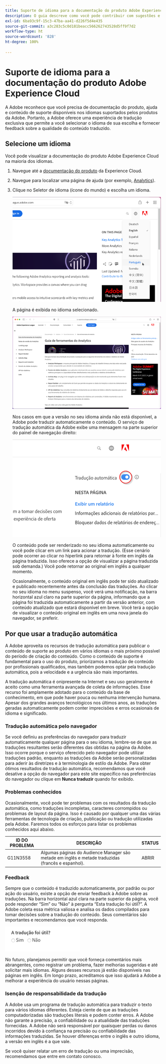 ```yaml
---
title: Suporte de idioma para a documentação do produto Adobe Experience Cloud
description: O guia descreve como você pode contribuir com sugestões e adições para o site da documentação da Adobe.
exl-id: 6ba93c9f-15c3-47ba-aa41-d226f5d4e435
source-git-commit: a3c283c5c0d181beacc566262743528d5ff9f7d2
workflow-type: ht
source-wordcount: '828'
ht-degree: 100%

---
```


# Suporte de idioma para a documentação do produto Adobe Experience Cloud

A Adobe reconhece que você precisa de documentação do produto, ajuda e conteúdo de suporte disponíveis nos idiomas suportados pelos produtos da Adobe. Portanto, a Adobe oferece uma experiência de tradução exclusiva que permite a você selecionar o idioma de sua escolha e fornecer feedback sobre a qualidade do conteúdo traduzido.

## Selecione um idioma

Você pode visualizar a documentação do produto Adobe Experience Cloud na maioria dos idiomas.

1. Navegue até a [documentação do produto](https://helpx.adobe.com/br/support/experience-cloud.html) da Experience Cloud.

1. Navegue para localizar uma página de ajuda (por exemplo, [Analytics](https://docs.adobe.com/content/help/pt-BR/analytics/landing/home.html)).

1. Clique no Seletor de idioma (ícone do mundo) e escolha um idioma.

   ![Seletor de idioma](assets/language-dropdown.png)

   A página é exibida no idioma selecionado.

   ![Página traduzida](assets/french.png)

   Nos casos em que a versão no seu idioma ainda não está disponível, a Adobe pode traduzir automaticamente o conteúdo. O serviço de tradução automática da Adobe exibe uma mensagem na parte superior do painel de navegação direito:

   ![Mensagem de tradução](assets/machine-translation-message.png)

   O conteúdo pode ser renderizado no seu idioma automaticamente ou você pode clicar em um link para acionar a tradução. (Esse cenário pode ocorrer ao clicar no hiperlink para retornar à fonte em inglês da página traduzida. Isso oferece a opção de visualizar a página traduzida sob demanda.) Você pode retornar ao original em inglês a qualquer momento.

   Ocasionalmente, o conteúdo original em inglês pode ter sido atualizado e publicado recentemente antes da conclusão das traduções. Ao clicar no seu idioma no menu suspenso, você verá uma notificação, na barra horizontal azul claro na parte superior da página, informando que a página foi traduzida automaticamente a partir da versão anterior, com conteúdo atualizado que estará disponível em breve. Você terá a opção de visualizar o conteúdo original em inglês em uma nova janela do navegador, se preferir.

## Por que usar a tradução automática

A Adobe aproveita os recursos de tradução automática para publicar o conteúdo de suporte ao produto em vários idiomas o mais próximo possível do período de criação do conteúdo. Como o conteúdo de suporte é fundamental para o uso do produto, priorizamos a tradução de conteúdo por profissionais qualificados, mas também podemos optar pela tradução automática, pois a velocidade e a urgência são mais importantes.

A tradução automática é onipresente na Internet e seu uso geralmente é aceito como uma ferramenta avançada de coleta de informações. Esse recurso foi amplamente adotado para o conteúdo da base de conhecimento, em que pode haver pouca ou nenhuma intervenção humana. Apesar dos grandes avanços tecnológicos nos últimos anos, as traduções geradas automaticamente podem conter imprecisões e erros ocasionais de idioma e significado.

### Tradução automática pelo navegador

Se você definiu as preferências do navegador para traduzir automaticamente qualquer página para o seu idioma, lembre-se de que as traduções resultantes serão diferentes das obtidas na página da Adobe. Isso ocorre porque o serviço oferecido pelo navegador pode utilizar traduções padrão, enquanto as traduções da Adobe serão personalizadas para aderir às diretrizes e à terminologia de estilo da Adobe. Para obter ótimos resultados de tradução automática, recomendamos que você desative a opção do navegador para este site específico nas preferências do navegador ou clique em **Nunca traduzir** quando for exibido.

### Problemas conhecidos

Ocasionalmente, você pode ter problemas com os resultados da tradução automática, como traduções incompletas, caracteres corrompidos ou problemas de layout da página. Isso é causado por qualquer uma das várias ferramentas de tecnologia de criação, publicação ou tradução utilizadas pela Adobe. Faremos todos os esforços para listar os problemas conhecidos aqui
abaixo.

| **ID DO PROBLEMA** | **DESCRIÇÃO** | **STATUS** |
|--------------|-------------------------------------------------------------------------------------|------------|
| G11N3558 | Algumas páginas do Audience Manager são metade em inglês e metade traduzidas (francês e espanhol). | ABRIR |

### Feedback

Sempre que o conteúdo é traduzido automaticamente, por padrão ou por ação do usuário, existe a opção de enviar feedback à Adobe sobre as traduções. Na
barra horizontal azul clara na parte superior da página, você pode responder “Sim” ou “Não” à pergunta “Esta tradução foi útil?”. A Adobe coleta essa métrica
valiosa e analisa os dados compilados para tomar decisões sobre a tradução do conteúdo. Seus comentários são importantes e recomendamos que você responda.

![Feedback](assets/machine-translation-feedback.png)

No futuro, planejamos permitir que você forneça comentários mais abrangentes, como registrar um problema, fazer melhorias sugeridas e até
solicitar mais idiomas. Alguns desses recursos já estão disponíveis nas páginas em inglês. Em longo prazo, acreditamos que isso ajudará a Adobe a melhorar a experiência
do usuário nessas páginas.

<!--
![Improve this page](assets/feedback.png)
-->

### Isenção de responsabilidade da tradução

A Adobe usa um programa de tradução automática para traduzir o texto para vários idiomas diferentes. Esteja ciente de que as traduções computadorizadas são traduções literais e podem conter erros. A Adobe não garante a precisão, a confiabilidade ou a atualidade das traduções fornecidas. A Adobe não será responsável por quaisquer perdas ou danos incorridos devido à confiança na precisão ou confiabilidade das informações traduzidas. Se houver diferenças entre o inglês e outro idioma, a versão em inglês é a que vale.

Se você quiser relatar um erro de tradução ou uma imprecisão, recomendamos que entre em contato conosco.
